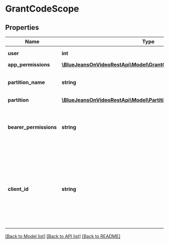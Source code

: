 # GrantCodeScope

## Properties
Name | Type | Description | Notes
------------ | ------------- | ------------- | -------------
**user** | **int** | The ID of your user. | [optional] 
**app_permissions** | [**\BlueJeansOnVideoRestApi\Model\GrantCodeScopeAppPermissions[]**](GrantCodeScopeAppPermissions.md) |  | [optional] 
**partition_name** | **string** | The name of the partition you are on. | [optional] 
**partition** | [**\BlueJeansOnVideoRestApi\Model\Partition**](Partition.md) |  | [optional] 
**bearer_permissions** | **string** | Comma-delimited list of scopes authorized by this token. | [optional] 
**client_id** | **string** | The client ID will be generated on creation of the application. Normally, a 32 character hexidecimal numeric string. | [optional] 

[[Back to Model list]](../README.md#documentation-for-models) [[Back to API list]](../README.md#documentation-for-api-endpoints) [[Back to README]](../README.md)


